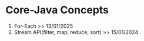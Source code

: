 Core-Java Concepts
==================
1. For-Each >> 13/01/2025
2. Stream API(filter, map, reduce, sort) >> 15/01/2024
